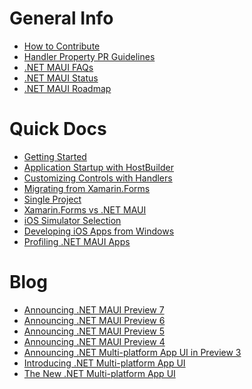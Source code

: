 General Info
========
- [How to Contribute](https://github.com/dotnet/maui/blob/main/.github/CONTRIBUTING.md)
- [Handler Property PR Guidelines](https://github.com/dotnet/maui/wiki/Handler-Property-PR-Guidelines)
- [.NET MAUI FAQs](https://github.com/dotnet/maui/wiki/faqs)
- [.NET MAUI Status](https://github.com/dotnet/maui/wiki/Status)
- [.NET MAUI Roadmap](https://github.com/dotnet/maui/wiki/Roadmap)

Quick Docs
========
- [Getting Started](https://github.com/dotnet/maui/wiki/Getting-Started)
- [Application Startup with HostBuilder](https://github.com/dotnet/maui/wiki/Application-Startup)
- [Customizing Controls with Handlers](https://github.com/dotnet/maui/wiki/Customizing-Controls-with-Handlers)
- [Migrating from Xamarin.Forms](https://github.com/dotnet/maui/wiki/Migrating-from-Xamarin.Forms-to-.NET-MAUI)
- [Single Project](https://github.com/dotnet/maui/wiki/Single-Project)
- [Xamarin.Forms vs .NET MAUI](https://github.com/dotnet/maui/wiki/Xamarin.Forms-vs-.NET-MAUI)
- [iOS Simulator Selection](https://github.com/dotnet/maui/wiki/CLI:-iOS-Simulator-Selection)
- [Developing iOS Apps from Windows](https://github.com/dotnet/maui/wiki/Developing-iOS-Apps-from-Windows)
- [Profiling .NET MAUI Apps](https://github.com/dotnet/maui/wiki/Profiling-.NET-MAUI-Apps)

Blog
========
- [Announcing .NET MAUI Preview 7](https://devblogs.microsoft.com/dotnet/announcing-net-maui-preview-7/)
- [Announcing .NET MAUI Preview 6](https://devblogs.microsoft.com/dotnet/announcing-net-maui-preview-6/)
- [Announcing .NET MAUI Preview 5](https://devblogs.microsoft.com/dotnet/announcing-net-maui-preview-5/)
- [Announcing .NET MAUI Preview 4](https://devblogs.microsoft.com/dotnet/announcing-net-maui-preview-4/)
- [Announcing .NET Multi-platform App UI in Preview 3](https://devblogs.microsoft.com/dotnet/announcing-net-multi-platform-app-ui-preview-3/)
- [Introducing .NET Multi-platform App UI](https://devblogs.microsoft.com/dotnet/introducing-net-multi-platform-app-ui/)
- [The New .NET Multi-platform App UI](https://devblogs.microsoft.com/xamarin/the-new-net-multi-platform-app-ui-maui/)